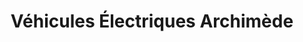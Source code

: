 ---
title: "Véhicules Électriques Archimède"
url: /sherbrooke/vehicules-electriques-archimede/
shop: Fahrrad
---
